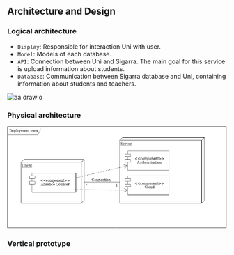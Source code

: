 ## Architecture and Design


### Logical architecture

- `Display`: Responsible for interaction Uni with user.
- `Model`: Models of each database.
- `API`: Connection between Uni and Sigarra. The main goal for this service is upload information about students.
- `Database`: Communication between Sigarra database and Uni, containing information about students and teachers.

![aa drawio](https://user-images.githubusercontent.com/72892065/162307299-8668a01f-3662-49d6-a930-b346f15dadfd.png)

### Physical architecture

![Deployment View](../images/deployment_view.png)

### Vertical prototype

